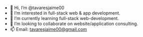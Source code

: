 - 👋 Hi, I’m @tavaresjaime00
- 👀 I’m interested in full-stack web & app development.
- 🌱 I’m currently learning full-stack web-development.
- 💞️ I’m looking to collaborate on website/application consulting.
- 📫 Email: tavaresjaime00@gmail.com

<!---
tavaresjaime00/tavaresjaime00 is a ✨ special ✨ repository because its `README.md` (this file) appears on your GitHub profile.
You can click the Preview link to take a look at your changes.
--->
